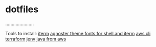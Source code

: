 dotfiles
========

......................

Tools to install:
[iterm](https://iterm2.com/)
[agnoster theme fonts for shell and iterm](https://github.com/agnoster/agnoster-zsh-theme)
[aws cli](https://aws.amazon.com/cli/)
[terraform](https://www.terraform.io/downloads)
[jenv](https://github.com/jenv/jenv)
[java from aws](https://aws.amazon.com/corretto/)


